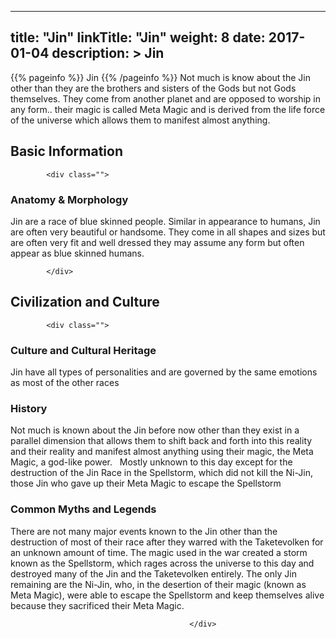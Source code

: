 
---
title: "Jin"
linkTitle: "Jin"
weight: 8
date: 2017-01-04
description: >
 Jin
---

{{% pageinfo %}}
Jin
{{% /pageinfo %}}
Not much is know about the Jin other than they are the brothers and sisters of the Gods but not Gods themselves. They come from another planet and are opposed to worship in any form.. their magic is called Meta Magic and is derived from the life force of the universe which allows them to manifest almost anything.

## Basic Information


            <div class="">
                                    

### Anatomy & Morphology

Jin are a race of blue skinned people. Similar in appearance to humans, Jin are often very beautiful or handsome. They come in all shapes and sizes but are often very fit and well dressed they may assume any form but often appear as blue skinned humans.

                                                                                                             
            </div>
                                    

## Civilization and Culture


            <div class="">
                                  
                  
                  
                 
                 
                 
                 
                 
                                                    

### Culture and Cultural Heritage

Jin have all types of personalities and are governed by the same emotions as most of the other races

### History

Not much is known about the Jin before now other than they exist in a parallel dimension that allows them to shift back and forth into this reality and their reality and manifest almost anything using their magic, the Meta Magic, a god-like power. <span class="line-spacer d-block"> </span> Mostly unknown to this day except for the destruction of the Jin Race in the Spellstorm, which did not kill the Ni-Jin, those Jin who gave up their Meta Magic to escape the Spellstorm

### Common Myths and Legends

There are not many major events known to the Jin other than the destruction of most of their race after they warred with the Taketevolken for an unknown amount of time. The magic used in the war created a storm known as the Spellstorm, which rages across the universe to this day and destroyed many of the Jin and the Taketevolken entirely. The only Jin remaining are the Ni-Jin, who, in the desertion of their magic (known as Meta Magic), were able to escape the Spellstorm and keep themselves alive because they sacrificed their Meta Magic.

                                            </div>
